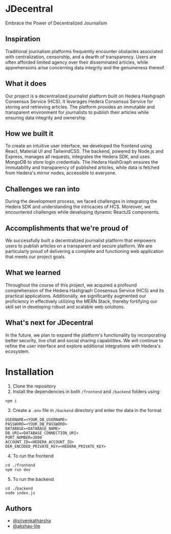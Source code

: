 # JDecentral
Embrace the Power of Decentralized Journalism
## Inspiration
Traditional journalism platforms frequently encounter obstacles associated with centralization, censorship, and a dearth of transparency. Users are often afforded limited agency over their disseminated articles, while apprehensions arise concerning data integrity and the genuineness thereof.
## What it does
Our project is a decentralized journalist platform built on Hedera Hashgraph Consensus Service (HCS). It leverages Hedera Consensus Service for storing and retrieving articles. The platform provides an immutable and transparent environment for journalists to publish their articles while ensuring data integrity and ownership.
## How we built it
To create an intuitive user interface, we developed the frontend using React, Material UI and TailwindCSS. The backend, powered by Node.js and Express, 
manages all requests, integrates the Hedera SDK, and uses MongoDB to store login credentials. 
The Hedera HashGraph ensures the immutability and transparency of published articles, while data is fetched from Hedera's mirror nodes, accessible to 
everyone.
## Challenges we ran into
During the development process, we faced challenges in integrating the Hedera SDK and understanding the intricacies of HCS. Moreover, we encountered challenges while developing dynamic ReactJS components.
## Accomplishments that we're proud of
We successfully built a decentralized journalist platform that empowers users to publish articles on a transparent and secure platform. We are particularly proud of delivering a complete and functioning web application that meets our project goals.
## What we learned
Throughout the course of this project, we acquired a profound comprehension of the Hedera Hashgraph Consensus Service (HCS) and its practical applications. Additionally, we significantly augmented our proficiency in effectively utilizing the MERN Stack, thereby fortifying our skill set in developing robust and scalable web solutions.
## What's next for JDecentral
In the future, we plan to expand the platform's functionality by incorporating better security, live chat and social sharing capabilities. We will continue to refine the user interface and explore additional integrations with Hedera's ecosystem.
# Installation
1. Clone the repository
2. Install the dependencies in both `/frontend` and `/backend` folders using:
```
npm i
```
3. Create a `.env` file in `/backend` directory and enter the data in the format
```
USERNAME=<YOUR_DB_USERNAME>
PASSWORD=<YOUR_DB_PASSWORD>
DATABASE=<DATABASE_NAME>
DB_URI=<DATABASE_CONNECTION_URI>
PORT_NUMBER=3000
ACCOUNT_ID=<HEDERA_ACCOUNT_ID>
DER_ENCODED_PRIVATE_KEY=<HEDERA_PRIVATE_KEY>
```
4. To run the frontend
```
cd ./frontend
npm run dev
```
5. To run the backend
```
cd ./backend
node index.js
```

## Authors
- [@srivenkatharsha](https://www.github.com/srivenkatharsha)
- [@akshay-lite](https://github.com/Sai-Akshay)












